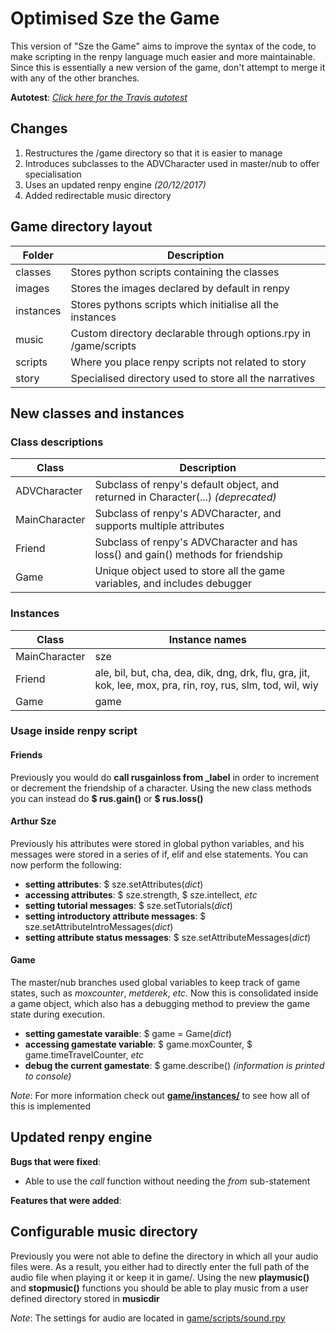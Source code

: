 # Optimised Sze the Game

This version of "Sze the Game" aims to improve the syntax of the code, to make scripting in the renpy language much easier and more maintainable. 
Since this is essentially a new version of the game, don't attempt to merge it with any of the other branches.

**Autotest**: [*Click here for the Travis autotest*](https://travis-ci.org/kfcpaladin/sze-the-game/branches)

## Changes

1. Restructures the /game directory so that it is easier to manage  
2. Introduces subclasses to the ADVCharacter used in master/nub to offer specialisation
3. Uses an updated renpy engine *(20/12/2017)*
4. Added redirectable music directory

## Game directory layout

| Folder    | Description                                                       |
| --------- | ----------------------------------------------------------------- |
| classes   | Stores python scripts containing the classes                      |
| images    | Stores the images declared by default in renpy                    |
| instances | Stores pythons scripts which initialise all the instances         |
| music     | Custom directory declarable through options.rpy in /game/scripts  |
| scripts   | Where you place renpy scripts not related to story                |
| story     | Specialised directory used to store all the narratives            |

## New classes and instances
### Class descriptions

| Class         | Description                                                                       |
| ------------- | --------------------------------------------------------------------------------- |
| ADVCharacter  | Subclass of renpy's default object, and returned in Character(...) *(deprecated)* |
| MainCharacter | Subclass of renpy's ADVCharacter, and supports multiple attributes                |
| Friend        | Subclass of renpy's ADVCharacter and has loss() and gain() methods for friendship |
| Game          | Unique object used to store all the game variables, and includes debugger         |

### Instances

| Class         | Instance names  |
| ------------- | --------------- |
| MainCharacter | sze             |
| Friend        | ale, bil, but, cha, dea, dik, dng, drk, flu, gra, jit, kok, lee, mox, pra, rin, roy, rus, slm, tod, wil, wiy |
| Game          | game            |

### Usage inside renpy script

#### Friends
Previously you would do **call rusgainloss from _label** in order to increment or decrement the friendship of a character. Using the new class methods you can instead do **$ rus.gain()** or **$ rus.loss()**

#### Arthur Sze
Previously his attributes were stored in global python variables, and his messages were stored in a series of if, elif and else statements. You can now perform the following:

* **setting attributes**: $ sze.setAttributes(*dict*)
* **accessing attributes**: $ sze.strength, $ sze.intellect, *etc*
* **setting tutorial messages**: $ sze.setTutorials(*dict*)
* **setting introductory attribute messages**: $ sze.setAttributeIntroMessages(*dict*)
* **setting attribute status messages**: $ sze.setAttributeMessages(*dict*)

#### Game
The master/nub branches used global variables to keep track of game states, such as *moxcounter*, *metderek*, *etc*. Now this is consolidated inside a game object, which also has a debugging method to preview the game state during execution. 

* **setting gamestate varaible**: $ game = Game(*dict*)
* **accessing gamestate variable**: $ game.moxCounter, $ game.timeTravelCounter, *etc*
* **debug the current gamestate**: $ game.describe() *(information is printed to console)*

*Note*: For more information check out [**game/instances/**](https://github.com/kfcpaladin/sze-the-game/tree/orphan/game/instances) to see how all of this is implemented

## Updated renpy engine

**Bugs that were fixed**:
* Able to use the *call* function without needing the *from* sub-statement

**Features that were added**:


## Configurable music directory

Previously you were not able to define the directory in which all your audio files were. As a result, you either had to directly enter the full path of the audio file when playing it or keep it in game/.
Using the new **playmusic()** and **stopmusic()** functions you should be able to play music from a user defined directory stored in **musicdir**

*Note*: The settings for audio are located in [game/scripts/sound.rpy](https://github.com/kfcpaladin/sze-the-game/blob/orphan/game/scripts/sound.rpy)



